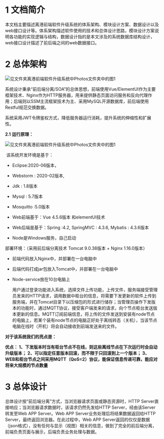 # 1  文档简介

本文档主要描述离港前端软件升级系统的体系架构、模块设计方案、数据设计以及web接口设计等。体系架构描述软件使用的技术和总体设计思路，模块设计方案说明各功能的实现逻辑与结构，数据设计指的是本文涉及的系统数据库结构设计，web接口设计描述了前后端之间的web数据接口。

 

# 2   总体架构

![见文件夹离港前端软件升级系统中Photos文件夹中的图1](https://gitee.com/Dorian15/note/blob/master/Photos/1.png)

系统设计秉承“前后端分离/SOA”的总体思想，前端使用Vue/ElementUI作为主要框架技术、Nginx作为HTTP服务器，用来提供静态页面访问服务和反向代理作用；后端则以SSM主流框架技术为主、采用MySQL开源数据库，前后端使用Restful规范交换数据。

系统采用JWT令牌鉴权方式，降低服务器运行消耗，提升系统的伸缩性和扩展性。

**2.1**  **运行原理：**

![见文件夹离港前端软件升级系统中Photos文件夹中的图1](https://gitee.com/Dorian15/note/blob/master/Photos/2.png)

​    该系统开发环境是基于：

- Eclipse:2020-06版本，

- Webstorm : 2020-02版本,

- Jdk : 1.8版本

- Mysql : 5.7版本

- Mosquitto :5.0版本

- Web前端基于：Vue 4.5.6版本 和elementUI技术

- Web后端是基于：Spring :4.2, SpringMVC : 4.3.6, Mybatis : 4.3.6版本

- Node是Windows服务，自己启动

 

部署环境：（采用前后端分离技术 Tomcat 9.0.38版本 + Nginx 1.16.0版本）

- 前端代码放入Nginx中，并部署在一台电脑中

- 后端代码打成jar包放入Tomcat中，并部署在一台电脑中

- Node-service放在10台电脑上

 

  用户通过登录功能进入系统，选择文件上传功能，上传文件，服务端接受管理员发来的HTTP请求，调用数据中柜台的信息，将需要下发更新的软件上传到服务端，并在Tomcat目录下以压缩包的形式进行储存；当管理员操作下发版本的功能时，通过MQTT协议，接受客户端发来的请求，向个节点柜台发送版本更新的信息。MQTT订阅前端信息，将上传的文件发送到安装有node节点的电脑上，若某个装有node节点的电脑正好处于离线转态（关机），当该节点电脑在线时（开机）将会自动接收到前端发送来的文件。

**对于该系统我们的亮点是：**

**优点：
 1、下发版本时当有柜台节点不在线，则这些离线节点在下次运行时会自动升级版本；
 2、可以指定任意版本回滚，而不限于只回滚到上一个版本；
 3、WEB和柜台节点之间采用MQTT（QoS=2）协议，能保证信息传递可靠，能应对将来大规模的节点数量**



# 3   总体设计

总体设计按“前后端分离”方式，当浏览器请求页面或静态资源时，HTTP Server直接响应；当浏览器请求数据时，该请求仍然先发给HTTP Server，经由该Server转发至Web APP Server。Web APP Server业务处理后将结果数据返回给HTTP Server，最终返回浏览器。在此过程中，Web APP Server返回的仅仅是数据（json格式），没有任何与显示（视图）相关的信息，做到了完全的前后端分离，前端负责页面与展示，后端负责业务处理与数据。